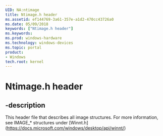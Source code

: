 ```yaml
---
UID: NA:ntimage
title: Ntimage.h header
ms.assetid: ef144769-3a61-357e-a1d2-470cc43726a0
ms.date: 05/09/2018
keywords: ["Ntimage.h header"]
ms.keywords: 
ms.prod: windows-hardware
ms.technology: windows-devices
ms.topic: portal
product:
- Windows
tech.root: kernel
---
```


# Ntimage.h header


## -description


 This header file that describes all image structures. For more information, see IMAGE_* structures under [Winnt.h] (https://docs.microsoft.com/windows/desktop/api/winnt/)


